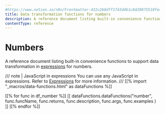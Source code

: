 ```yaml
---
#https://www.notion.so/n8n/Frontmatter-432c2b8dff1f43d4b1c8d20075510fe4
title: Data transformation functions for numbers
description: A reference document listing built-in convenience functions to support data transformation in expressions for numbers.
contentType: reference
---
```


# Numbers

A reference document listing built-in convenience functions to support data transformation in [expressions](/glossary.md#expression-n8n) for numbers.

/// note | JavaScript in expressions
You can use any JavaScript in expressions. Refer to [Expressions](/code/expressions.md) for more information.
///
[[% import "_macros/data-functions.html" as dataFunctions %]]

[[% for func in df_number %]]
[[ dataFunctions.dataFunctions("number", func.funcName, func.returns, func.description, func.args, func.examples ) ]]
[[% endfor %]]
